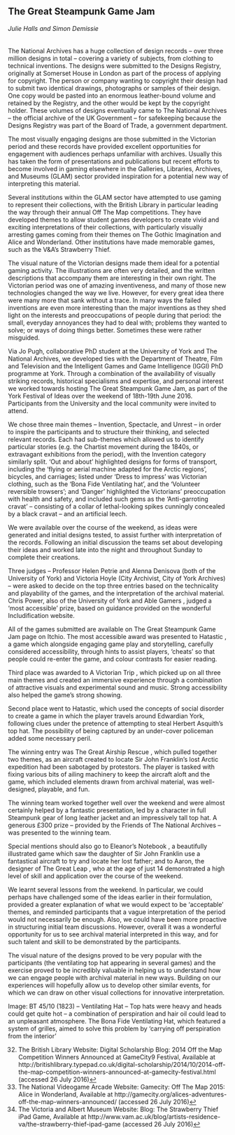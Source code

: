 ## The Great Steampunk Game Jam 
_Julie Halls and Simon Demissie_
<br />
<br />
<br />
The National Archives has a huge collection of design records – over three million designs in total – covering a variety of subjects, from clothing to technical inventions. The designs were submitted to the Designs Registry, originally at Somerset House in London as part of the process of applying for copyright. The person or company wanting to copyright their design had to submit two identical drawings, photographs or samples of their design. One copy would be pasted into an enormous leather-bound volume and retained by the Registry, and the other would be kept by the copyright holder. These volumes of designs eventually came to The National Archives – the official archive of the UK Government – for safekeeping because the Designs Registry was part of the Board of Trade, a government department. 

The most visually engaging designs are those submitted in the Victorian period and these records have provided excellent opportunities for engagement with audiences perhaps unfamiliar with archives. Usually this has taken the form of presentations and publications but recent efforts to become involved in gaming elsewhere in the Galleries, Libraries, Archives, and Museums (GLAM) sector provided inspiration for a potential new way of interpreting this material.

Several institutions within the GLAM sector have attempted to use gaming to represent their collections, with the British Library in particular leading the way through their annual Off The Map competitions. They have developed themes to allow student games developers to create vivid and exciting interpretations of their collections, with particularly visually arresting games coming from their themes on The Gothic Imagination  and Alice and Wonderland. Other institutions have made memorable games, such as the V&A’s Strawberry Thief. 

The visual nature of the Victorian designs made them ideal for a potential gaming activity. The illustrations are often very detailed, and the written descriptions that accompany them are interesting in their own right. The Victorian period was one of amazing inventiveness, and many of those new technologies changed the way we live. However, for every great idea there were many more that sank without a trace. In many ways the failed inventions are even more interesting than the major inventions as they shed light on the interests and preoccupations of people during that period: the small, everyday annoyances they had to deal with; problems they wanted to solve; or ways of doing things better. Sometimes these were rather misguided. 

Via Jo Pugh, collaborative PhD student at the University of York and The National Archives, we developed ties with the Department of Theatre, Film and Television and the Intelligent Games and Game Intelligence (IGGI) PhD programme at York. Through a combination of the availability of visually striking records, historical specialisms and expertise, and personal interest we worked towards hosting The Great Steampunk Game Jam, as part of the York Festival of Ideas over the weekend of 18th-19th June 2016. Participants from the University and the local community were invited to attend. 

We chose three main themes – Invention, Spectacle, and Unrest – in order to inspire the participants and to structure their thinking, and selected relevant records. Each had sub-themes which allowed us to identify particular stories (e.g. the Chartist movement during the 1840s, or extravagant exhibitions from the period), with the Invention category similarly split. ‘Out and about’ highlighted designs for forms of transport, including the ‘flying or aerial machine adapted for the Arctic regions’, bicycles, and carriages; listed under ‘Dress to impress’ was Victorian clothing, such as the ‘Bona Fide Ventilating hat’, and the ‘Volunteer reversible trowsers’; and ‘Danger’ highlighted the Victorians’ preoccupation with health and safety, and included such gems as the ‘Anti-garroting cravat’ – consisting of a collar of lethal-looking spikes cunningly concealed by a black cravat – and an artificial leech. 

We were available over the course of the weekend, as ideas were generated and initial designs tested, to assist further with interpretation of the records. Following an initial discussion the teams set about developing their ideas and worked late into the night and throughout Sunday to complete their creations.

Three judges – Professor Helen Petrie and Alenna Denisova (both of the University of York) and Victoria Hoyle (City Archivist, City of York Archives) – were asked to decide on the top three entries based on the technicality and playability of the games, and the interpretation of the archival material. Chris Power, also of the University of York and Able Gamers , judged a ‘most accessible’ prize, based on guidance provided on the wonderful Includification website. 

All of the games submitted are available on The Great Steampunk Game Jam page on Itchio.  The most accessible award was presented to Hatastic , a game which alongside engaging game play and storytelling, carefully considered accessibility, through hints to assist players, ‘cheats’ so that people could re-enter the game, and colour contrasts for easier reading.

Third place was awarded to A Victorian Trip , which picked up on all three main themes and created an immersive experience through a combination of attractive visuals and experimental sound and music. Strong accessibility also helped the game’s strong showing.

Second place went to Hatastic, which used the concepts of social disorder to create a game in which the player travels around Edwardian York, following clues under the pretence of attempting to steal Herbert Asquith’s top hat.  The possibility of being captured by an under-cover policeman added some necessary peril.

The winning entry was The Great Airship Rescue , which pulled together two themes, as an aircraft created to locate Sir John Franklin’s lost Arctic expedition had been sabotaged by protestors.  The player is tasked with fixing various bits of ailing machinery to keep the aircraft aloft and the game, which included elements drawn from archival material, was well-designed, playable, and fun.

The winning team worked together well over the weekend and were almost certainly helped by a fantastic presentation, led by a character in full Steampunk gear of long leather jacket and an impressively tall top hat. A generous £300 prize – provided by the Friends of The National Archives – was presented to the winning team. 

Special mentions should also go to Eleanor’s Notebook , a beautifully illustrated game which saw the daughter of Sir John Franklin use a fantastical aircraft to try and locate her lost father; and to Aaron, the designer of The Great Leap , who at the age of just 14 demonstrated a high level of skill and application over the course of the weekend.

We learnt several lessons from the weekend. In particular, we could perhaps have challenged some of the ideas earlier in their formulation, provided a greater explanation of what we would expect to be ‘acceptable’ themes, and reminded participants that a vague interpretation of the period would not necessarily be enough. Also, we could have been more proactive in structuring initial team discussions. However, overall it was a wonderful opportunity for us to see archival material interpreted in this way, and for such talent and skill to be demonstrated by the participants.

The visual nature of the designs proved to be very popular with the participants (the ventilating top hat appearing in several games) and the exercise proved to be incredibly valuable in helping us to understand how we can engage people with archival material in new ways. Building on our experiences will hopefully allow us to develop other similar events, for which we can draw on other visual collections for innovative interpretation.   

Image: BT 45/10 (1823) – Ventilating Hat – Top hats were heavy and heads could get quite hot – a combination of perspiration and hair oil could lead to an unpleasant atmosphere. The Bona Fide Ventilating Hat, which featured a system of grilles, aimed to solve this problem by ‘carrying off perspiration from the interior’ 

<ol start="32">
<li id=32>The British Library Website: Digital Scholarship Blog: 2014 Off the Map Competition Winners Announced at GameCity9 Festival, Available at http://britishlibrary.typepad.co.uk/digital-scholarship/2014/10/2014-off-the-map-competition-winners-announced-at-gamecity-festival.html (accessed 26 July 2016)<a href="#fnref32">↩</a></li>
<li id=33>The National Videogame Arcade Website: Gamecity: Off The Map 2015: Alice in Wonderland, Available at http://gamecity.org/alices-adventures-off-the-map-winners-announced/ (accessed 26 July 2016)<a href="#fnref33">↩</a></li>
<li id=34>The Victoria and Albert Museum Website: Blog: 
The Strawberry Thief iPad Game, Available at http://www.vam.ac.uk/blog/artists-residence-va/the-strawberry-thief-ipad-game (accessed 26 July 2016)<a href="#fnref34">↩</a></li>
<ol>
